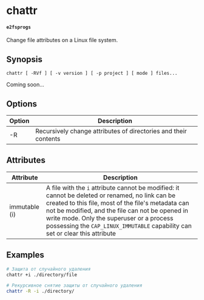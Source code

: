 # chattr
#### `e2fsprogs`
Change file attributes on a Linux file system.


## Synopsis
```console
chattr [ -RVf ] [ -v version ] [ -p project ] [ mode ] files...
```
Coming soon...


## Options
| Option | Description                                                     |
|--------|-----------------------------------------------------------------|
| -R     | Recursively change attributes of directories and their contents |


## Attributes
| Attribute     | Description                                                                                                                                                                                                                                                                                                                            |
|---------------|----------------------------------------------------------------------------------------------------------------------------------------------------------------------------------------------------------------------------------------------------------------------------------------------------------------------------------------|
| immutable (i) | A file with the `i` attribute cannot be modified: it cannot be deleted or renamed, no link can be created to this file, most of the file's metadata can not be modified, and the file can not be opened in write mode. Only the superuser or a process possessing the `CAP_LINUX_IMMUTABLE` capability can set or clear this attribute |


## Examples
```bash
# Защита от случайного удаления
сhattr +i ./directory/file

# Рекурсивное снятие защиты от случайного удаления
chattr -R -i ./directory/
```
